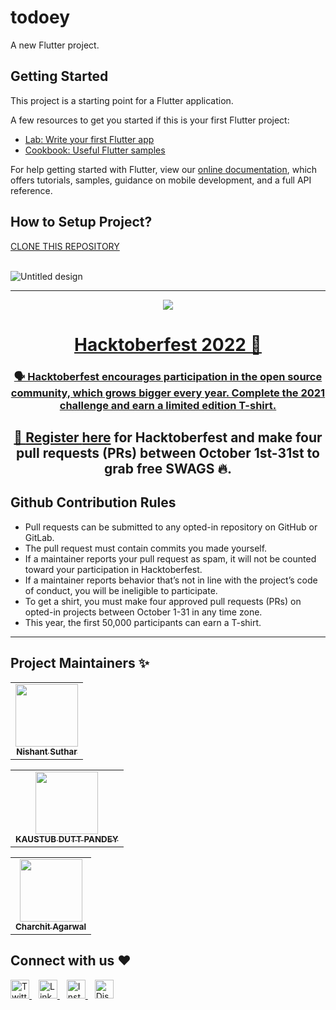 # todoey

A new Flutter project.

## Getting Started

This project is a starting point for a Flutter application.

A few resources to get you started if this is your first Flutter project:

- [Lab: Write your first Flutter app](https://flutter.dev/docs/get-started/codelab)
- [Cookbook: Useful Flutter samples](https://flutter.dev/docs/cookbook)

For help getting started with Flutter, view our
[online documentation](https://flutter.dev/docs), which offers tutorials,
samples, guidance on mobile development, and a full API reference.


<h2>How to Setup Project?</h2>
<a href= "https://user-images.githubusercontent.com/100709956/195648252-cc09b125-69e6-415e-9fd5-e6b8b2a8a70a.gif">CLONE THIS REPOSITORY</a>
<br><br>
<p>
 
    
   ![Untitled design](https://user-images.githubusercontent.com/100709956/195650076-eff5603e-f375-4424-9f17-abdf4d0f1fe7.gif)
    
 ---
    
<p align="center">
  <a href="https://hacktoberfest.digitalocean.com/">
      <img src="https://user-images.githubusercontent.com/100709956/195295606-1601c2fb-cf30-4e63-b7a9-c29b966aabc9.png"
![Hackoctoberfest](https://user-images.githubusercontent.com/100709956/195295606-1601c2fb-cf30-4e63-b7a9-c29b966aabc9.png)
  </a>
</p>

<h1 align="center"> Hacktoberfest 2022 🌟</h1>

<div align="center">

### 🗣 Hacktoberfest encourages participation in the open source community, which grows bigger every year. Complete the 2021 challenge and earn a limited edition T-shirt.

📢 **Register [here](https://hacktoberfest.com) for Hacktoberfest and make four pull requests (PRs) between October 1st-31st to grab free SWAGS 🔥.**
---
</div>
  
## Github Contribution Rules
- Pull requests can be submitted to any opted-in repository on GitHub or GitLab.
- The pull request must contain commits you made yourself.
- If a maintainer reports your pull request as spam, it will not be counted toward your participation in Hacktoberfest.
- If a maintainer reports behavior that’s not in line with the project’s code of conduct, you will be ineligible to participate.
- To get a shirt, you must make four approved pull requests (PRs) on opted-in projects between October 1-31 in any time zone.
- This year, the first 50,000 participants can earn a T-shirt.
---

## Project Maintainers ✨
<table>
<tr><td align="center"><a href="https://github.com/nik25s"><kbd><img src="https://avatars.githubusercontent.com/u/90770057?v=4" title="github" width="100px;" alt=""/></kbd><br /><sub><b>Nishant Suthar</b></sub></a><br</td>
</table>
<table>
<tr><td align="center"><a href="https://github.com/kdpandey09"><kbd><img src="https://avatars.githubusercontent.com/u/81414421?v=4" title="github" width="100px;" alt=""/></kbd><br /><sub><b>KAUSTUB DUTT PANDEY</b></sub></a><br</td>
</table>
<table>
<tr><td align="center"><a href=https://github.com/charchit-agarwal"><kbd><img src="https://avatars.githubusercontent.com/u/81102632?v=4" title="github" width="100px;" alt=""/></kbd><br /><sub><b>Charchit Agarwal</b></sub></a><br</td>
</table>
  
  
## Connect with us ❤️
  <a href="https://twitter.com/Matrixio6/">
    <img width="30px" src="https://www.vectorlogo.zone/logos/twitter/twitter-official.svg" title="Twitter" />
  </a>&ensp;
  <a href="https://www.linkedin.com/company/matrix-io/">
    <img width="30px" src="https://www.vectorlogo.zone/logos/linkedin/linkedin-icon.svg" title="Linkedin" />
  </a>&ensp;
  <a href="https://www.instagram.com/matrixiocommunity/">
    <img width="30px" src="https://www.vectorlogo.zone/logos/instagram/instagram-icon.svg" title="Instagram" />
  </a>&ensp;
  <a href="https://discord.gg/VyKh8v4Naw/">
    <img width="30px" src="https://user-images.githubusercontent.com/100709956/195646558-69c166d8-2521-4ee9-9f50-238a25813e2a.jpg" title="Discord" />


